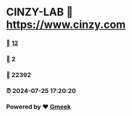 # CINZY-LAB :link: https://www.cinzy.com 
### :page_facing_up: [12](https://www.cinzy.com/tag.html) 
### :speech_balloon: 2 
### :hibiscus: 22392 
### :alarm_clock: 2024-07-25 17:20:20 
### Powered by :heart: [Gmeek](https://github.com/Meekdai/Gmeek)
